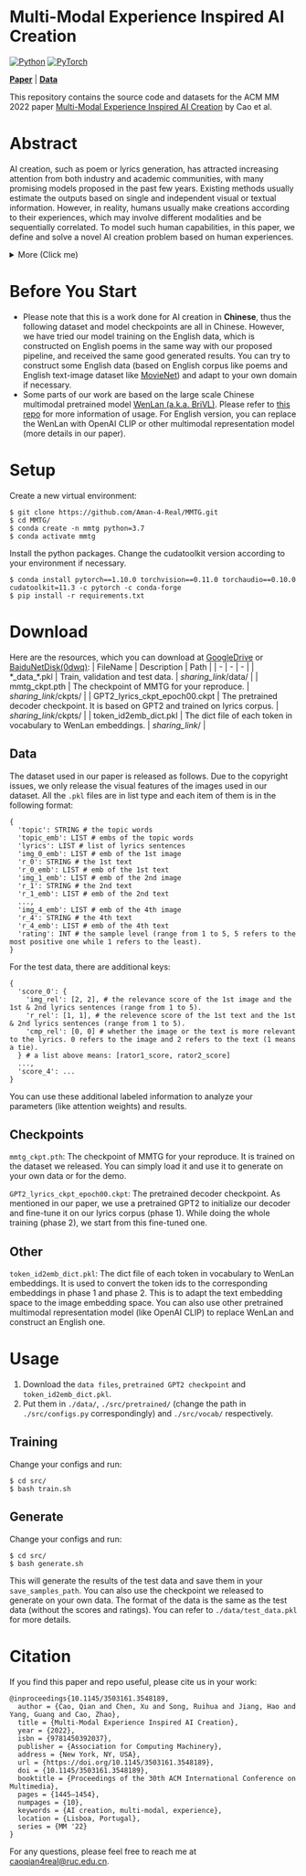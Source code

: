 # Multi-Modal Experience Inspired AI Creation

[![Python](https://img.shields.io/badge/Python-3.7-blue.svg)](#PyTorch)
[![PyTorch](https://img.shields.io/badge/PyTorch-1.10-green.svg)](#PyTorch)

[**Paper**](https://arxiv.org/pdf/2209.02427.pdf) |
[**Data**](https://github.com/Aman-4-Real/MMTG#Data)

This repository contains the source code and datasets for the ACM MM 2022 paper [Multi-Modal Experience Inspired AI Creation](https://arxiv.org/pdf/2209.02427.pdf) by Cao et al.

# Abstract
AI creation, such as poem or lyrics generation, has attracted increasing attention from both industry and academic communities, with many promising models proposed in the past few years. Existing methods usually estimate the outputs based on single and independent visual or textual information. However, in reality, humans usually make creations according to their experiences, which may involve different modalities and be sequentially correlated. To model such human capabilities, in this paper, we define and solve a novel AI creation problem based on human experiences. 
<details> <summary> More (Click me) </summary> More specifically, we study how to generate texts based on sequential multi-modal information. Compared with the previous works, this task is much more difficult because the designed model has to well understand and adapt the semantics among different modalities and effectively convert them into the output in a sequential manner. To alleviate these difficulties, we firstly design a multi-channel sequence-to-sequence architecture equipped with a multi-modal attention network. For more effective optimization, we then propose a curriculum negative sampling strategy tailored for the sequential inputs. To benchmark this problem and demonstrate the effectiveness of our model, we manually labeled a new multi-modal experience dataset. With this dataset, we conduct extensive experiments by comparing our model with a series of representative baselines, where we can demonstrate significant improvements in our model based on both automatic and human-centered metrics.
</details>

# Before You Start
- Please note that this is a work done for AI creation in **Chinese**, thus the following dataset and model checkpoints are all in Chinese. However, we have tried our model training on the English data, which is constructed on English poems in the same way with our proposed pipeline, and received the same good generated results. You can try to construct some English data (based on English corpus like poems and English text-image dataset like [MovieNet](https://movienet.github.io/)) and adapt to your own domain if necessary.
- Some parts of our work are based on the large scale Chinese multimodal pretrained model [WenLan (a.k.a. BriVL)](https://arxiv.org/abs/2103.06561). Please refer to [this repo](https://github.com/chuhaojin/WenLan-api-document) for more information of usage. For English version, you can replace the WenLan with OpenAI CLIP or other multimodal representation model (more details in our paper).


# Setup
Create a new virtual environment:
```
$ git clone https://github.com/Aman-4-Real/MMTG.git
$ cd MMTG/
$ conda create -n mmtg python=3.7
$ conda activate mmtg
```
Install the python packages. Change the cudatoolkit version according to your environment if necessary.
```
$ conda install pytorch==1.10.0 torchvision==0.11.0 torchaudio==0.10.0 cudatoolkit=11.3 -c pytorch -c conda-forge
$ pip install -r requirements.txt
```


# Download
Here are the resources, which you can download at [GoogleDrive](https://drive.google.com/drive/folders/1y7yD6s8U7-Vm_n-G4trYdfQzZjVXXgiX?usp=sharing) or [BaiduNetDisk(0dwq)](https://pan.baidu.com/s/1_Xlfz-7MdL1gDi47EoT06g):
| FileName | Description | Path |
| - | - | - |
| \*\_data\_\*.pkl | Train, validation and test data. | _sharing_link_/data/ |
| mmtg_ckpt.pth | The checkpoint of MMTG for your reproduce. | _sharing_link_/ckpts/ |
| GPT2_lyrics_ckpt_epoch00.ckpt | The pretrained decoder checkpoint. It is based on GPT2 and trained on lyrics corpus. | _sharing_link_/ckpts/ |
| token_id2emb_dict.pkl | The dict file of each token in vocabulary to WenLan embeddings. | _sharing_link_/ |
## Data
The dataset used in our paper is released as follows. Due to the copyright issues, we only release the visual features of the images used in our dataset. All the `.pkl` files are in list type and each item of them is in the following format:
```
{
  'topic': STRING # the topic words
  'topic_emb': LIST # embs of the topic words
  'lyrics': LIST # list of lyrics sentences
  'img_0_emb': LIST # emb of the 1st image
  'r_0': STRING # the 1st text
  'r_0_emb': LIST # emb of the 1st text
  'img_1_emb': LIST # emb of the 2nd image
  'r_1': STRING # the 2nd text
  'r_1_emb': LIST # emb of the 2nd text
  ...,
  'img_4_emb': LIST # emb of the 4th image
  'r_4': STRING # the 4th text
  'r_4_emb': LIST # emb of the 4th text
  'rating': INT # the sample level (range from 1 to 5, 5 refers to the most positive one while 1 refers to the least).
}
```
For the test data, there are additional keys:
```
{
  'score_0': {
    'img_rel': [2, 2], # the relevance score of the 1st image and the 1st & 2nd lyrics sentences (range from 1 to 5).
    'r_rel': [1, 1], # the relevence score of the 1st text and the 1st & 2nd lyrics sentences (range from 1 to 5).
    'cmp_rel': [0, 0] # whether the image or the text is more relevant to the lyrics. 0 refers to the image and 2 refers to the text (1 means a tie).
  } # a list above means: [rator1_score, rator2_score]
  ...,
  'score_4': ...
}
```
You can use these additional labeled information to analyze your parameters (like attention weights) and results.

## Checkpoints
`mmtg_ckpt.pth`: The checkpoint of MMTG for your reproduce. It is trained on the dataset we released. You can simply load it and use it to generate on your own data or for the demo.

`GPT2_lyrics_ckpt_epoch00.ckpt`: The pretrained decoder checkpoint. As mentioned in our paper, we use a pretrained GPT2 to initialize our decoder and fine-tune it on our lyrics corpus (phase 1). While doing the whole training (phase 2), we start from this fine-tuned one.

## Other
`token_id2emb_dict.pkl`: The dict file of each token in vocabulary to WenLan embeddings. It is used to convert the token ids to the corresponding embeddings in phase 1 and phase 2. This is to adapt the text embedding space to the image embedding space. You can also use other pretrained multimodal representation model (like OpenAI CLIP) to replace WenLan and construct an English one.


# Usage
1. Download the `data files`, `pretrained GPT2 checkpoint` and `token_id2emb_dict.pkl`.
2. Put them in `./data/`, `./src/pretrained/` (change the path in `./src/configs.py` correspondingly) and `./src/vocab/` respectively.

## Training
Change your configs and run:
```
$ cd src/
$ bash train.sh
```

## Generate
Change your configs and run:
```
$ cd src/
$ bash generate.sh
```
This will generate the results of the test data and save them in your `save_samples_path`. You can also use the checkpoint we released to generate on your own data. The format of the data is the same as the test data (without the scores and ratings). You can refer to `./data/test_data.pkl` for more details.

<!-- ## Demo
We provide a demo to easily visualize the input and the output. You can run:
```
$ cd src/demo/
$ python main.py
```
Then go to the interactive and more user-friendly page and enjoy! -->


# Citation
If you find this paper and repo useful, please cite us in your work:

<!--
```
@article{cao2022multi,
  title={Multi-Modal Experience Inspired AI Creation},
  author={Cao, Qian and Chen, Xu and Song, Ruihua and Jiang, Hao and Yang, Guang and Cao, Zhao},
  journal={arXiv preprint arXiv:2209.02427},
  year={2022}
}
```
-->

```
@inproceedings{10.1145/3503161.3548189,
  author = {Cao, Qian and Chen, Xu and Song, Ruihua and Jiang, Hao and Yang, Guang and Cao, Zhao},
  title = {Multi-Modal Experience Inspired AI Creation},
  year = {2022},
  isbn = {9781450392037},
  publisher = {Association for Computing Machinery},
  address = {New York, NY, USA},
  url = {https://doi.org/10.1145/3503161.3548189},
  doi = {10.1145/3503161.3548189},
  booktitle = {Proceedings of the 30th ACM International Conference on Multimedia},
  pages = {1445–1454},
  numpages = {10},
  keywords = {AI creation, multi-modal, experience},
  location = {Lisboa, Portugal},
  series = {MM '22}
}
```
For any questions, please feel free to reach me at caoqian4real@ruc.edu.cn.



